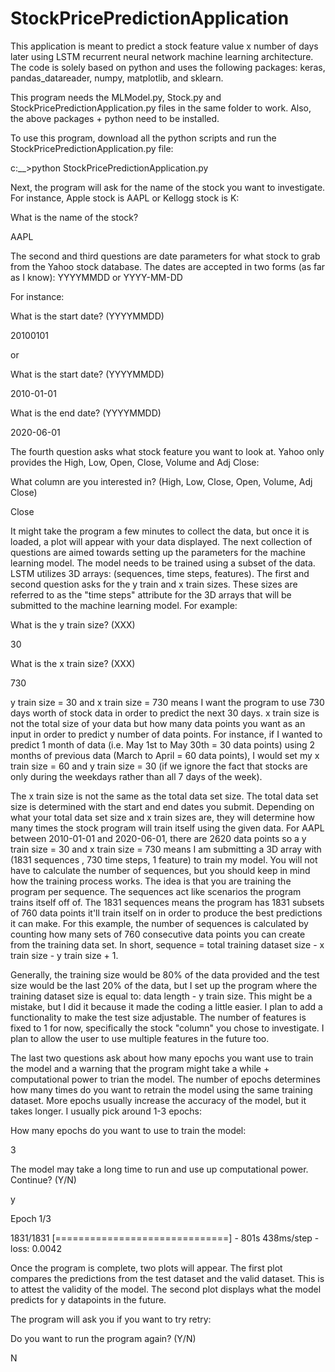 # StockPricePredictionApplication
This application is meant to predict a stock feature value x number of days later using LSTM recurrent neural network machine learning architecture. The code is solely based on python and uses the following packages: keras, pandas_datareader, numpy, matplotlib, and sklearn.

This program needs the MLModel.py, Stock.py and StockPricePredictionApplication.py files in the same folder to work. Also, the above packages + python need to be installed.

To use this program, download all the python scripts and run the StockPricePredictionApplication.py file:

c:\_\_\>python StockPricePredictionApplication.py

Next, the program will ask for the name of the stock you want to investigate. For instance, Apple stock is AAPL or Kellogg stock is K:

What is the name of the stock?

AAPL

The second and third questions are date parameters for what stock to grab from the Yahoo stock database. The dates are accepted in two forms (as far as I know): YYYYMMDD or YYYY-MM-DD

For instance:

What is the start date? (YYYYMMDD)

20100101

or

What is the start date? (YYYYMMDD)

2010-01-01

What is the end date? (YYYYMMDD)

2020-06-01

The fourth question asks what stock feature you want to look at. Yahoo only provides the High, Low, Open, Close, Volume and Adj Close:

What column are you interested in? (High, Low, Close, Open, Volume, Adj Close)

Close

It might take the program a few minutes to collect the data, but once it is loaded, a plot will appear with your data displayed. The next collection of questions are aimed towards setting up the parameters for the machine learning model. The model needs to be trained using a subset of the data. LSTM utilizes 3D arrays: (sequences, time steps, features). The first and second question asks for the y train and x train sizes. These sizes are referred to as the "time steps" attribute for the 3D arrays that will be submitted to the machine learning model. For example:

What is the y train size? (XXX)

30

What is the x train size? (XXX)

730

y train size = 30 and x train size = 730 means I want the program to use 730 days worth of stock data in order to predict the next 30 days. x train size is not the total size of your data but how many data points you want as an input in order to predict y number of data points. For instance, if I wanted to predict 1 month of data (i.e. May 1st to May 30th = 30 data points) using 2 months of previous data (March to April = 60 data points), I would set my x train size = 60 and y train size = 30 (if we ignore the fact that stocks are only during the weekdays rather than all 7 days of the week).

The x train size is not the same as the total data set size. The total data set size is determined with the start and end dates you submit. Depending on what your total data set size and x train sizes are, they will determine how many times the stock program will train itself using the given data. For AAPL between 2010-01-01 and 2020-06-01, there are 2620 data points so a y train size = 30 and x train size = 730 means I am submitting a 3D array with (1831 sequences , 730 time steps, 1 feature) to train my model. You will not have to calculate the number of sequences, but you should keep in mind how the training process works. The idea is that you are training the program per sequence. The sequences act like scenarios the program trains itself off of. The 1831 sequences means the program has 1831 subsets of 760 data points it'll train itself on in order to produce the best predictions it can make. For this example, the number of sequences is calculated by counting how many sets of 760 consecutive data points you can create from the training data set. In short, sequence = total training dataset size - x train size - y train size + 1.

Generally, the training size would be 80% of the data provided and the test size would be the last 20% of the data, but I set up the program where the training dataset size is equal to: data length - y train size. This might be a mistake, but I did it because it made the coding a little easier. I plan to add a functionality to make the test size adjustable. The number of features is fixed to 1 for now, specifically the stock "column" you chose to investigate. I plan to allow the user to use multiple features in the future too.

The last two questions ask about how many epochs you want use to train the model and a warning that the program might take a while + computational power to trian the model. The number of epochs determines how many times do you want to retrain the model using the same training dataset. More epochs usually increase the accuracy of the model, but it takes longer. I usually pick around 1-3 epochs:

How many epochs do you want to use to train the model:

3

The model may take a long time to run and use up computational power. Continue? (Y/N)

y

Epoch 1/3

1831/1831 [==============================] - 801s 438ms/step - loss: 0.0042

Once the program is complete, two plots will appear. The first plot compares the predictions from the test dataset and the valid dataset. This is to attest the validity of the model. The second plot displays what the model predicts for y datapoints in the future.

The program will ask you if you want to try retry:

Do you want to run the program again? (Y/N)

N
